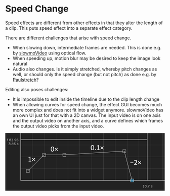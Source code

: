# Speed Change

Speed effects are different from other effects in that they alter the length of a clip. This puts speed effect into a separate effect category.

There are different challenges that arise with speed change.

* When slowing down, intermediate frames are needed. This is done e.g. by [slowmoVideo](http://slowmovideo.granjow.net/) using optical flow.
* When speeding up, motion blur may be desired to keep the image look natural
* Audio also changes. Is it simply stretched, whereby pitch changes as well, or should only the speed change (but not pitch) as done e.g. by [Paulstretch](http://hypermammut.sourceforge.net/paulstretch/)?

Editing also poses challenges:

* It is impossible to edit inside the timeline due to the clip length change
* When allowing curves for speed change, the effect GUI becomes much more complex and does not fit into a widget anymore. slowmoVideo has an own UI just for that with a 2D canvas. The input video is on one axis and the output video on another axis, and a curve defines which frames the output video picks from the input video.

![image](uploads/691865b1f9a55b2f7d674b296d3f9546/image.png)
